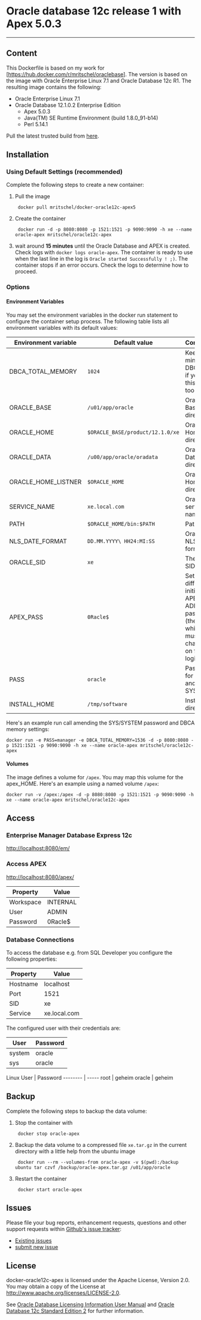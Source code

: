 # Oracle database 12c release 1 with Apex 5.0.3 
--------------------------------------------------------

## Content

This Dockerfile is based on my work for [https://hub.docker.com/r/mritschel/oraclebase]. The version is based on the image with Oracle Enterprise Linux 7.1 and Oracle Database 12c R1.
The resulting image contains the following:

* Oracle Enterprise Linux 7.1
* Oracle Database 12.1.0.2 Enterprise Edition 
	* Apex 5.0.3 
	* Java(TM) SE Runtime Environment (build 1.8.0_91-b14)
	* Perl 5.14.1
	
Pull the latest trusted build from [here](https://hub.docker.com/r/mritschel/docker-oracle12c-apex5).


## Installation

### Using Default Settings (recommended)

Complete the following steps to create a new container:

1. Pull the image

		docker pull mritschel/docker-oracle12c-apex5

2. Create the container

		docker run -d -p 8080:8080 -p 1521:1521 -p 9090:9090 -h xe --name oracle-apex mritschel/oracle12c-apex
		
3. wait around **15 minutes** until the Oracle Database and APEX is created. Check logs with ```docker logs oracle-apex```. The container is ready to use when the last line in the log is ```Oracle started Successfully ! ;)```. The container stops if an error occurs. Check the logs to determine how to proceed.


### Options

#### Environment Variables

You may set the environment variables in the docker run statement to configure the container setup process. The following table lists all environment variables with its default values:

Environment variable | Default value | Comments
-------------------- | ------------- | --------
DBCA_TOTAL_MEMORY | ```1024``` | Keep in mind that DBCA fails if you set this value too low
ORACLE_BASE | ```/u01/app/oracle``` | Oracle Base directory
ORACLE_HOME | ```$ORACLE_BASE/product/12.1.0/xe``` | Oracle Home directory
ORACLE_DATA | ```/u00/app/oracle/oradata``` | Oracle Data directory
ORACLE_HOME_LISTNER | ```$ORACLE_HOME``` | Oracle Home directory
SERVICE_NAME | ```xe.local.com``` | Oracle service name
PATH | ```$ORACLE_HOME/bin:$PATH``` | Path
NLS_DATE_FORMAT | ```DD.MM.YYYY\ HH24:MI:SS``` | Oracle NLS date format
ORACLE_SID | ```xe``` | The Oracle SID
APEX_PASS | ```0Racle$``` | Set a different initial APEX ADMIN password (the one which must be changed on first login)
PASS | ```oracle``` | Password for SYS and SYSTEM
INSTALL_HOME | ```/tmp/software``` | Install directory

Here's an example run call amending the SYS/SYSTEM password and DBCA memory settings:

```
docker run -e PASS=manager -e DBCA_TOTAL_MEMORY=1536 -d -p 8080:8080 -p 1521:1521 -p 9090:9090 -h xe --name oracle-apex mritschel/oracle12c-apex
```

#### Volumes

The image defines a volume for ```/apex```. You may map this volume for the apex_HOME. Here's an example using a named volume ```/apex```:

```
docker run -v /apex:/apex -d -p 8080:8080 -p 1521:1521 -p 9090:9090 -h xe --name oracle-apex mritschel/oracle12c-apex
```

## Access

### Enterprise Manager Database Express 12c

[http://localhost:8080/em/](http://localhost:8080/em/)


### Access APEX

[http://localhost:8080/apex/](http://localhost:8080/apex/)

Property | Value 
-------- | -----
Workspace | INTERNAL
User | ADMIN
Password | 0Racle$

### Database Connections

To access the database e.g. from SQL Developer you configure the following properties:

Property | Value 
-------- | -----
Hostname | localhost
Port | 1521
SID | xe
Service | xe.local.com

The configured user with their credentials are:

User | Password 
-------- | -----
system | oracle
sys | oracle
 
Linux
User | Password 
-------- | -----
root | geheim
oracle | geheim


## Backup

Complete the following steps to backup the data volume:

1. Stop the container with 

		docker stop oracle-apex
		
2. Backup the data volume to a compressed file ```xe.tar.gz``` in the current directory with a little help from the ubuntu image

		docker run --rm --volumes-from oracle-apex -v $(pwd):/backup ubuntu tar czvf /backup/oracle-apex.tar.gz /u01/app/oracle
		
3. Restart the container

		docker start oracle-apex


## Issues

Please file your bug reports, enhancement requests, questions and other support requests within [Github's issue tracker](https://help.github.com/articles/about-issues/): 

* [Existing issues](https://github.com/mritschel/docker-oracle12c-apex/issues)
* [submit new issue](https://github.com/mritschel/docker-oracle12c-apex/issues/new)

## License

docker-oracle12c-apex is licensed under the Apache License, Version 2.0. You may obtain a copy of the License at <http://www.apache.org/licenses/LICENSE-2.0>. 

See [Oracle Database Licensing Information User Manual](http://docs.oracle.com/database/121/DBLIC/editions.htm#DBLIC109) and [Oracle Database 12c Standard Edition 2](https://www.oracle.com/database/standard-edition-two/index.html) for further information.
